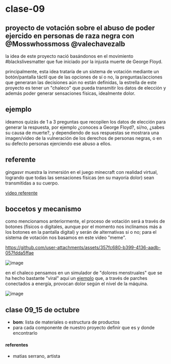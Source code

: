 # clase-09

## proyecto de votación sobre el abuso de poder ejercido en personas de raza negra con @Mosswhossmoss @valechavezalb

la idea de este proyecto nació basándonos en el movimiento #blackslivesmatter que fue iniciado por la injusta muerte de George Floyd.

principalmente, esta idea trataría de un sistema de votación mediante un botón/pantalla táctil que de las opciones de sí o no, la preguntas/acciones que generaran las decisiones aún no están definidas, la estrella de este proyecto es tener un "chaleco" que pueda transmitir los datos de elección y además poder generar sensaciones físicas, idealmente dolor.

## ejemplo

ideamos quizás de 1 a 3 preguntas que recopilen los datos de elección para generar la respuesta, por ejemplo ¿conoces a George Floyd?, sí/no, ¿sabes su causa de muerte?, y dependiendo de  sus respuestas se mostrara una imagen/video de la vulneración de los derechos de personas negras, o en su defecto personas ejerciendo ese abuso a ellos.

## referente

gingasvr muestra la inmersión en el juego minecraft con realidad virtual, logrando que todas las sensaciones físicas (en su mayoría dolor) sean transmitidas a su cuerpo.

[video referente](https://www.instagram.com/reel/DAfBsDUsmot/?utm_source=ig_web_copy_link)

## boccetos y mecanismo

como mencionamos anteriormente, el proceso de votación será a través de botones (físicos o digitales, aunque por el momento nos inclinamos más a los botones en la pantalla digital) y serán de alternativas si o no; para el sistema de votación nos basamos en este video "meme".

https://github.com/user-attachments/assets/357fc680-b399-4136-aadb-057fdda5ffae

![image](https://github.com/user-attachments/assets/ec8eb9dd-8cb8-41f9-be30-e4c3ad2e8a3b)

en el chaleco pensamos en un simulador de "dolores menstruales" que se ha hecho bastante "viral" aquí un [ejemplo](https://youtu.be/noxclfeoxtM?si=08v8BhXhYdbF32gS&t=93) que, a través de parches conectados a energía, provocan dolor según el nivel de la máquina.

![image](https://github.com/user-attachments/assets/fc00d5d4-097c-49c3-b2fc-a27b620a6e51)


## clase 09_15 de octubre

- __bom__: lista de materiales o estructura de productos
- para cada componente de nuestro proyecto definir que es y donde encontrarlo

#### referentes

- matias serrano, artista

